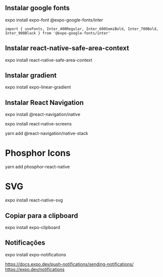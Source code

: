 ## Instalar google fonts
expo install expo-font @expo-google-fonts/inter
```
import { useFonts, Inter_400Regular, Inter_600SemiBold, Inter_700Bold, Inter_900Black } from '@expo-google-fonts/inter'
```

## Instalar react-native-safe-area-context
expo install react-native-safe-area-context


## Instalar gradient
expo install expo-linear-gradient

## Instalar React Navigation
expo install @react-navigation/native

expo install react-native-screens

yarn add @react-navigation/native-stack


# Phosphor Icons

yarn add phosphor-react-native


# SVG
expo install react-native-svg


## Copiar para a clipboard

expo install expo-clipboard

## Notificações

expo install expo-notifications

https://docs.expo.dev/push-notifications/sending-notifications/
https://expo.dev/notifications